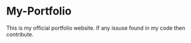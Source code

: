 # My-Portfolio
This is my official portfolio website. If any issuse found in my code then contribute. 
